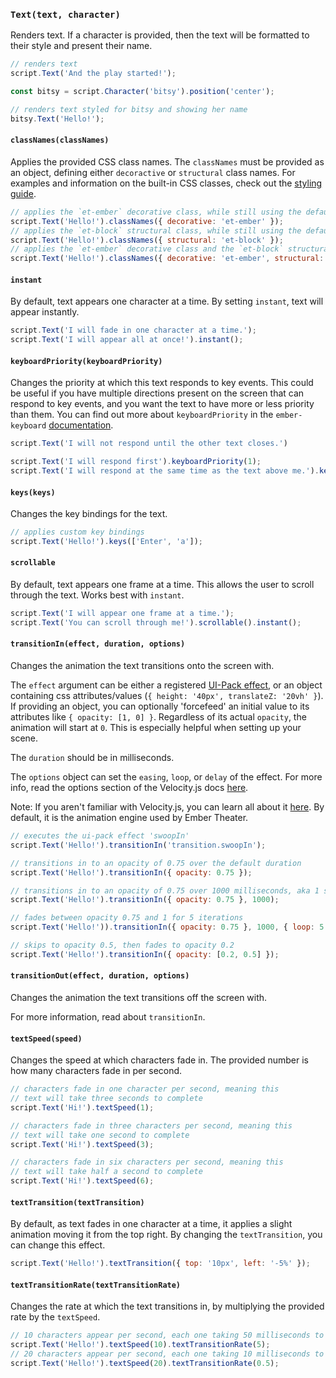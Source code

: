 ### `Text(text, character)`

Renders text. If a character is provided, then the text will be formatted to their style and present their name.

```js
// renders text
script.Text('And the play started!');

const bitsy = script.Character('bitsy').position('center');

// renders text styled for bitsy and showing her name
bitsy.Text('Hello!');
```

#### `classNames(classNames)`

Applies the provided CSS class names. The `classNames` must be provided as an object, defining either `decoractive` or `structural` class names. For examples and information on the built-in CSS classes, check out the [styling guide](/learn/director/styling/text).

```js
// applies the `et-ember` decorative class, while still using the default `structural` class
script.Text('Hello!').classNames({ decorative: 'et-ember' });
// applies the `et-block` structural class, while still using the default `decorative` class
script.Text('Hello!').classNames({ structural: 'et-block' });
// applies the `et-ember` decorative class and the `et-block` structural class
script.Text('Hello!').classNames({ decorative: 'et-ember', structural: 'et-block' });
```

#### `instant`

By default, text appears one character at a time. By setting `instant`, text will appear instantly.

```js
script.Text('I will fade in one character at a time.');
script.Text('I will appear all at once!').instant();
```

#### `keyboardPriority(keyboardPriority)`

Changes the priority at which this text responds to key events. This could be useful if you have multiple directions present on the screen that can respond to key events, and you want the text to have more or less priority than them. You can find out more about `keyboardPriority` in the `ember-keyboard` [documentation](https://github.com/null-null-null/ember-keyboard).

```js
script.Text('I will not respond until the other text closes.')

script.Text('I will respond first').keyboardPriority(1);
script.Text('I will respond at the same time as the text above me.').keyboardPriority(1);
```

#### `keys(keys)`

Changes the key bindings for the text.

```js
// applies custom key bindings
script.Text('Hello!').keys(['Enter', 'a']);
```

#### `scrollable`

By default, text appears one frame at a time. This allows the user to scroll through the text. Works best with `instant`.

```js
script.Text('I will appear one frame at a time.');
script.Text('You can scroll through me!').scrollable().instant();
```

#### `transitionIn(effect, duration, options)`

Changes the animation the text transitions onto the screen with.

The `effect` argument can be either a registered [UI-Pack effect](http://julian.com/research/velocity/#uiPack), or an object containing css attributes/values (`{ height: '40px', translateZ: '20vh' }`). If providing an object, you can optionally 'forcefeed' an initial value to its attributes like `{ opacity: [1, 0] }`. Regardless of its actual `opacity`, the animation will start at `0`. This is especially helpful when setting up your scene.

The `duration` should be in milliseconds.

The `options` object can set the `easing`, `loop`, or `delay` of the effect. For more info, read the options section of the Velocity.js docs [here](http://julian.com/research/velocity/#easing).

Note: If you aren't familiar with Velocity.js, you can learn all about it [here](http://julian.com/research/velocity). By default, it is the animation engine used by Ember Theater.

```js
// executes the ui-pack effect 'swoopIn'
script.Text('Hello!').transitionIn('transition.swoopIn');

// transitions in to an opacity of 0.75 over the default duration
script.Text('Hello!').transitionIn({ opacity: 0.75 });

// transitions in to an opacity of 0.75 over 1000 milliseconds, aka 1 second
script.Text('Hello!').transitionIn({ opacity: 0.75 }, 1000);

// fades between opacity 0.75 and 1 for 5 iterations
script.Text('Hello!')).transitionIn({ opacity: 0.75 }, 1000, { loop: 5 });

// skips to opacity 0.5, then fades to opacity 0.2
script.Text('Hello!').transitionIn({ opacity: [0.2, 0.5] });
```

#### `transitionOut(effect, duration, options)`

Changes the animation the text transitions off the screen with.

For more information, read about `transitionIn`.

#### `textSpeed(speed)`

Changes the speed at which characters fade in. The provided number is how many characters fade in per second.

```js
// characters fade in one character per second, meaning this
// text will take three seconds to complete
script.Text('Hi!').textSpeed(1);

// characters fade in three characters per second, meaning this
// text will take one second to complete
script.Text('Hi!').textSpeed(3);

// characters fade in six characters per second, meaning this
// text will take half a second to complete
script.Text('Hi!').textSpeed(6);
```

#### `textTransition(textTransition)`

By default, as text fades in one character at a time, it applies a slight animation moving it from the top right. By changing the `textTransition`, you can change this effect.

```js
script.Text('Hello!').textTransition({ top: '10px', left: '-5%' });
```

#### `textTransitionRate(textTransitionRate)`

Changes the rate at which the text transitions in, by multiplying the provided rate by the `textSpeed`.

```js
// 10 characters appear per second, each one taking 50 milliseconds to transition in (10 * 5)
script.Text('Hello!').textSpeed(10).textTransitionRate(5);
// 20 characters appear per second, each one taking 10 milliseconds to transition in (20 * 0.5)
script.Text('Hello!').textSpeed(20).textTransitionRate(0.5);
```
